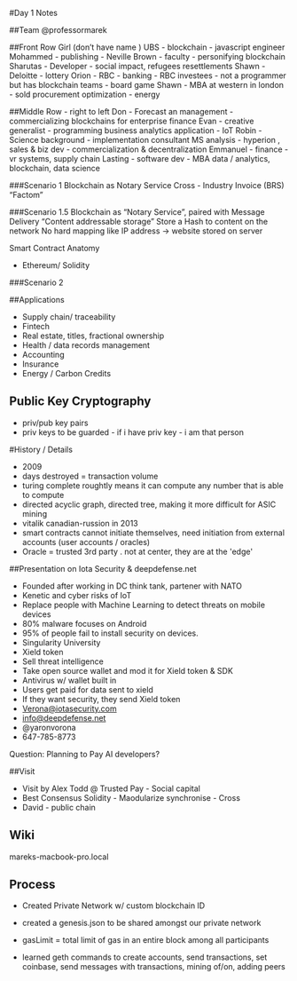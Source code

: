 #Day 1 Notes

##Team
@professormarek

##Front Row
Girl (don’t have name ) UBS - blockchain - javascript engineer
Mohammed - publishing - 
Neville Brown - faculty - personifying blockchain
Sharutas - Developer - social impact, refugees resettlements
Shawn - Deloitte - lottery
Orion - RBC - banking - RBC investees - not a programmer but has blockchain teams - board game
Shawn - MBA at western in london - sold procurement optimization - energy



##Middle Row - right to left
Don - Forecast an management - commercializing blockchains for enterprise  finance
Evan - creative generalist - programming business analytics application - IoT
Robin - Science background - implementation consultant MS analysis - hyperion , sales & biz dev - commercialization & decentralization
Emmanuel - finance - vr systems, supply chain
Lasting - software dev - MBA data / analytics, blockchain,  data science

###Scenario 1 
Blockchain as Notary Service
Cross - Industry Invoice (BRS)
“Factom”

###Scenario 1.5 
Blockchain as “Notary Service”, paired with Message Delivery
“Content addressable storage”
Store a Hash to content on the network
No hard mapping like IP address -> website stored on server

Smart Contract Anatomy 
* Ethereum/ Solidity

###Scenario 2 


##Applications
* Supply chain/ traceability
* Fintech
* Real estate, titles, fractional ownership
* Health / data records management
* Accounting
* Insurance
* Energy / Carbon Credits

## Public Key Cryptography
* priv/pub key pairs
* priv keys to be guarded - if i have priv key - i am that person

#History / Details
* 2009
* days destroyed = transaction volume
* turing complete roughtly means it can compute any number that is able to compute
* directed acyclic graph, directed tree, making it more difficult for ASIC mining
* vitalik canadian-russion in 2013
* smart contracts cannot initiate themselves, need initiation from external accounts (user accounts / oracles)
* Oracle = trusted 3rd party . not at center, they are at the 'edge'

##Presentation on Iota Security & deepdefense.net
* Founded after working in DC think tank, partener with NATO
* Kenetic and cyber risks of IoT
* Replace people with Machine Learning to detect threats on mobile devices
* 80% malware focuses on Android
* 95% of people fail to install security on devices.
* Singularity University
* Xield token
* Sell threat intelligence
* Take open source wallet and mod it for Xield token & SDK
* Antivirus w/ wallet built in 
* Users get paid for data sent to xield
* If they want security, they send Xield token
* Verona@iotasecurity.com
* info@deepdefense.net
* @yaronvorona
* 647-785-8773

Question: Planning to Pay AI developers?

##Visit
* Visit by Alex Todd @ Trusted Pay - Social capital
*  Best Consensus Solidity - Maodularize synchronise - Cross
* David - public chain 


## Wiki
mareks-macbook-pro.local

## Process
* Created Private Network w/ custom blockchain ID
* created a genesis.json to be shared amongst our private network
* gasLimit = total limit of gas in an entire block among all participants

* learned geth commands to create accounts, send transactions, set coinbase, send messages with transactions, mining of/on, adding peers